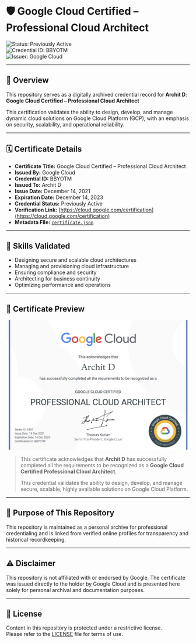 <!-- metadata: version=2.0, registry=google-certification, hash=bd3249e8f0a -->
# 🛡️ Google Cloud Certified – Professional Cloud Architect  
![Status: Previously Active](https://img.shields.io/badge/Status-Previously%20Active-yellow?style=flat&logo=googlecloud)  
![Credential ID: BBYOTM](https://img.shields.io/badge/Credential-ID%3A%20BBYOTM-blue?style=flat&logo=googlecloud)  
![Issuer: Google Cloud](https://img.shields.io/badge/Issuer-Google%20Cloud-blue?logo=googlecloud)

---

## 📘 Overview

This repository serves as a digitally archived credential record for **Archit D**:  
**Google Cloud Certified – Professional Cloud Architect**

This certification validates the ability to design, develop, and manage dynamic cloud solutions on Google Cloud Platform (GCP), with an emphasis on security, scalability, and operational reliability.

---

## 🗓 Certificate Details

- **Certificate Title:** Google Cloud Certified – Professional Cloud Architect  
- **Issued By:** Google Cloud  
- **Credential ID:** BBYOTM  
- **Issued To:** Archit D  
- **Issue Date:** December 14, 2021  
- **Expiration Date:** December 14, 2023  
- **Credential Status:** Previously Active  
- **Verification Link:** [https://cloud.google.com/certification](https://cloud.google.com/certification)  
- **Metadata File:** [`certificate.json`](./certificate.json)

---

## 🧠 Skills Validated

- Designing secure and scalable cloud architectures  
- Managing and provisioning cloud infrastructure  
- Ensuring compliance and security  
- Architecting for business continuity  
- Optimizing performance and operations

---

## 📄 Certificate Preview

![Certificate Preview](./Google-Cloud-Professional-Cloud-Architect-Cert-BBYOTM.JPEG)

> This certificate acknowledges that **Archit D** has successfully completed all the requirements to be recognized as a **Google Cloud Certified Professional Cloud Architect**.  
>  
> This credential validates the ability to design, develop, and manage secure, scalable, highly available solutions on Google Cloud Platform.

---

## 📁 Purpose of This Repository

This repository is maintained as a personal archive for professional credentialing and is linked from verified online profiles for transparency and historical recordkeeping.

---

## ⚠️ Disclaimer

This repository is not affiliated with or endorsed by Google. The certificate was issued directly to the holder by Google Cloud and is presented here solely for personal archival and documentation purposes.

---

## 📄 License

Content in this repository is protected under a restrictive license.  
Please refer to the [LICENSE](./LICENSE) file for terms of use.
